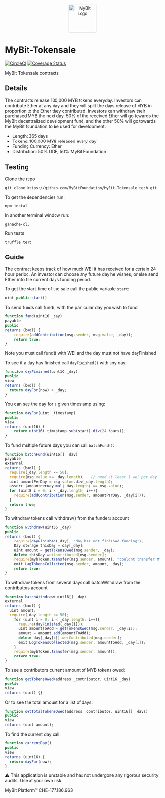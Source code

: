 <p align="center">
  <a href="https://mybit.io/">
    <img alt="MyBit Logo" src="https://files.mybit.io/favicons/favicon-96x96.png" width="90">
  </a>
</p>

# MyBit-Tokensale

[![CircleCI](https://circleci.com/gh/MyBitFoundation/MyBit-Tokensale.tech.svg?style=shield)](https://circleci.com/gh/MyBitFoundation/MyBit-Tokensale.tech) [![Coverage Status](https://coveralls.io/repos/github/MyBitFoundation/MyBit-Tokensale.tech/badge.svg?branch=master)](https://coveralls.io/github/MyBitFoundation/MyBit-Tokensale.tech?branch=master)

MyBit Tokensale contracts

## Details
The contracts release 100,000 MYB tokens everyday. Investors can contribute Ether at any day and they will split the days release of MYB in proportion to the Ether they contributed. Investors can withdraw their purchased MYB the next day. 50% of the received Ether will go towards the MyBit decentralized development fund, and the other 50% will go towards the MyBit foundation to be used for development.

* Length: 365 days
* Tokens: 100,000 MYB released every day
* Funding Currency: Ether
* Distribution: 50% DDF, 50% MyBit Foundation

## Testing
Clone the repo
```
git clone https://github.com/MyBitFoundation/MyBit-Tokensale.tech.git
```

To get the dependencies run:
```
npm install
```

In another terminal window run:
```
ganache-cli  
```

Run tests
```
truffle test
```

## Guide

The contract keeps track of how much WEI it has received for a certain 24 hour period. An investor can choose any future day he wishes, or else send Ether into the current days funding period.

To get the start-time of the sale call the public variable `start`:

```javascript
uint public start()
```

To send funds call fund() with the particular day you wish to fund.
```javascript
function fund(uint16 _day)
payable
public
returns (bool) {
    require(addContribution(msg.sender, msg.value, _day));
    return true;
}
```
Note you must call fund() with WEI and the day must not have dayFinished

To see if a day has finished call `dayFinished()` with any day:
```javascript
function dayFinished(uint16 _day)
public
view
returns (bool) {
  return dayFor(now) > _day;
}
```

You can see the day for a given timestamp using:
```javascript
function dayFor(uint _timestamp)
public
view
returns (uint16) {
    return uint16(_timestamp.sub(start).div(24 hours));
}
```

To fund multiple future days you can call `batchFund()`:
```javascript
function batchFund(uint16[] _day)
payable
external
returns (bool) {
  require(_day.length <= 50);
  require(msg.value >= _day.length);   // need at least 1 wei per day
  uint amountPerDay = msg.value.div(_day.length);
  assert (amountPerDay.mul(_day.length) == msg.value);
  for (uint8 i = 0; i < _day.length; i++){
    require(addContribution(msg.sender, amountPerDay, _day[i]));
  }
  return true;
}
```

To withdraw tokens call withdraw() from the funders account
```javascript
function withdraw(uint16 _day)
public
returns (bool) {
    require(dayFinished(_day), "day has not finished funding");
    Day storage thisDay = day[_day];
    uint amount = getTokensOwed(msg.sender, _day);
    delete thisDay.weiContributed[msg.sender];
    require(mybToken.transfer(msg.sender, amount), "couldnt transfer MYB to contributor");
    emit LogTokensCollected(msg.sender, amount, _day);
    return true;
}
```

To withdraw tokens from several days call batchWithdraw from the contributors account
```javascript
function batchWithdraw(uint16[] _day)
external
returns (bool) {
  uint amount;
  require(_day.length <= 50);
    for (uint i = 0; i < _day.length; i++){
      require(dayFinished(_day[i]));
      uint amountToAdd = getTokensOwed(msg.sender, _day[i]);
      amount = amount.add(amountToAdd);
      delete day[_day[i]].weiContributed[msg.sender];
      emit LogTokensCollected(msg.sender, amountToAdd, _day[i]);
    }
    require(mybToken.transfer(msg.sender, amount));
    return true;
}
```

To see a contributors current amount of MYB tokens owed:
```javascript
function getTokensOwed(address _contributor, uint16 _day)
public
view
returns (uint) {}
```

Or to see the total amount for a list of days:
```javascript
function getTotalTokensOwed(address _contributor, uint16[] _days)
public
view
returns (uint amount);
```


To find the current day call:
```javascript
function currentDay()
public
view
returns (uint16) {
  return dayFor(now);
}
```


⚠️ This application is unstable and has not undergone any rigorous security audits. Use at your own risk.

 MyBit Platform™ CHE-177.186.963  

